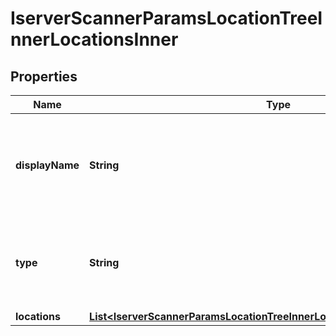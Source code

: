 

# IserverScannerParamsLocationTreeInnerLocationsInner


## Properties

| Name | Type | Description | Notes |
|------------ | ------------- | ------------- | -------------|
|**displayName** | **String** | Returns the human-readable value of the market scanner’s location value. |  [optional] |
|**type** | **String** | Returns the code value of the market scanner location value. |  [optional] |
|**locations** | [**List&lt;IserverScannerParamsLocationTreeInnerLocationsInnerLocationsInner&gt;**](IserverScannerParamsLocationTreeInnerLocationsInnerLocationsInner.md) |  |  [optional] |



